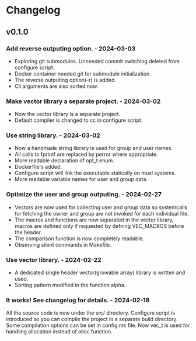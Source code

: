 # Changelog

## v0.1.0

### Add reverse outputing option. - 2024-03-03
- Exploring git submodules. Unneeded commit switching deleted from configure script.
- Docker container needed git for submodule initialization.
- The reverse outputing option(-r) is added.
- Cli arguments are also sorted now.

### Make vector library a separate project. - 2024-03-02
- Now the vector library is a separate project.
- Default compiler is changed to cc in configure script.

### Use string library. - 2024-03-02
- Now a handmade string library is used for group and user names.
- All calls to fprintf are replaced by perror where appropriate.
- More readable declaration of opt_t enum.
- Dockerfile's added.
- Configure script will link the executable statically on musl systems.
- More readable variable names for user and group data.

### Optimize the user and group outputing. - 2024-02-27
- Vectors are now used for collecting user and group data so systemcalls for fetching the owner and group are not invoked for each individual file.
- The macros and functions are now separated in the vector library, macros are defined only if requested by defning VEC_MACROS before the header.
- The comparison function is now completely readable.
- Observing silent commands in Makefile.

### Use vector library. - 2024-02-22
- A dedicated single header vector(growable array) library is written and used.
- Sorting pattern modified in the function alpha.


### It works! See changelog for details. - 2024-02-18
All the source code is now under the src/ directory. Configure script is introduced so you can compile the project in a separate build directory.
Some compilation options can be set in config.mk file. Now vec_t is used for handling allocation instead of alloc function.
